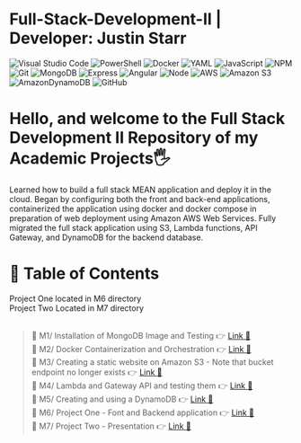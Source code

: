 # Full-Stack-Development-II | Developer: Justin Starr

![Visual Studio Code](https://img.shields.io/badge/Visual%20Studio%20Code-0078d7.svg?style=for-the-badge&logo=visual-studio-code&logoColor=white)
![PowerShell](https://img.shields.io/badge/PowerShell-%235391FE.svg?style=for-the-badge&logo=powershell&logoColor=white)
![Docker](https://img.shields.io/badge/docker-%230db7ed.svg?style=for-the-badge&logo=docker&logoColor=white)
![YAML](https://img.shields.io/badge/yaml-%23ffffff.svg?style=for-the-badge&logo=yaml&logoColor=151515)
![JavaScript](https://img.shields.io/badge/javascript-%23323330.svg?style=for-the-badge&logo=javascript&logoColor=%23F7DF1E)
![NPM](https://img.shields.io/badge/NPM-%23CB3837.svg?style=for-the-badge&logo=npm&logoColor=white)
![Git](https://img.shields.io/badge/git-%23F05033.svg?style=for-the-badge&logo=git&logoColor=white)
![MongoDB](https://img.shields.io/badge/mongodb-003300?style=for-the-badge&logo=mongodb&logoColor=11FF11)
![Express](https://img.shields.io/badge/Express-FFFFFF?style=for-the-badge&logo=express&logoColor=222222)
![Angular](https://img.shields.io/badge/Angular-DD0031?style=for-the-badge&logo=angular&logoColor=white)
![Node](https://img.shields.io/badge/node.js-002200?style=for-the-badge&logo=nextdotjs&logoColor=green)
![AWS](https://img.shields.io/badge/AWS-%23FF9900.svg?style=for-the-badge&logo=amazon-aws&logoColor=white)
![Amazon S3](https://img.shields.io/badge/Amazon%20S3-FF9900?style=for-the-badge&logo=amazons3&logoColor=white)
![AmazonDynamoDB](https://img.shields.io/badge/Amazon%20DynamoDB-4053D6?style=for-the-badge&logo=Amazon%20DynamoDB&logoColor=white)
![GitHub](https://img.shields.io/badge/github-%23121011.svg?style=for-the-badge&logo=github&logoColor=white)

# Hello, and welcome to the Full Stack Development II Repository of my Academic Projects🖐️

Learned how to build a full stack MEAN application and deploy it in the cloud. Began by configuring both the front and back-end applications, containerized the application using docker and docker compose in preparation of web deployment using Amazon AWS Web Services. Fully migrated the full stack application using S3, Lambda functions, API Gateway, and DynamoDB for the backend database. 

# 📖 Table of Contents

Project One located in M6 directory<br>
Project Two Located in M7 directory<br><br>

> 📌 M1/ Installation of MongoDB Image and Testing 👉 [Link 🔗](https://www.github.com/JustinStarrSNHU/Full-Stack-Development-II/tree/main/M1)<br>
📌 M2/ Docker Containerization and Orchestration 👉 [Link 🔗](https://www.github.com/JustinStarrSNHU/Full-Stack-Development-II/tree/main/M2)<br>
📌 M3/ Creating a static website on Amazon S3 - Note that bucket endpoint no longer exists 👉 [Link 🔗](https://www.github.com/JustinStarrSNHU/Full-Stack-Development-II/tree/main/M3)<br>
📌 M4/ Lambda and Gateway API and testing them 👉 [Link 🔗](https://www.github.com/JustinStarrSNHU/Full-Stack-Development-II/tree/main/M4)<br>
📌 M5/ Creating and using a DynamoDB 👉 [Link 🔗](https://www.github.com/JustinStarrSNHU/Full-Stack-Development-II/tree/main/M5)<br>
📌 M6/ Project One - Font and Backend application 👉 [Link 🔗](https://www.github.com/JustinStarrSNHU/Full-Stack-Development-II/tree/main/M6)<br>
📌 M7/ Project Two - Presentation 👉 [Link 🔗](https://www.github.com/JustinStarrSNHU/Full-Stack-Development-II/tree/main/M7)<br>